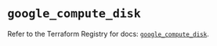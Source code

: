 # `google_compute_disk`

Refer to the Terraform Registry for docs: [`google_compute_disk`](https://registry.terraform.io/providers/hashicorp/google-beta/6.3.0/docs/resources/google_compute_disk).
